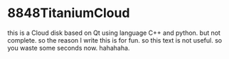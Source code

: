 # 8848TitaniumCloud
this is a Cloud disk based on Qt
using language C++ and python.
but not complete.
so the reason I write this is for fun.
so this text is not useful.
so you waste some seconds now.
hahahaha.
